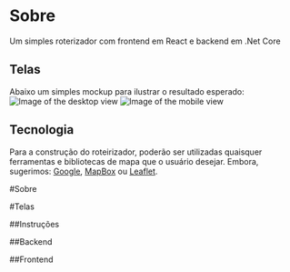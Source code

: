 # Sobre
Um simples roterizador com frontend em React e backend em .Net Core

## Telas
Abaixo um simples mockup para ilustrar o resultado esperado:
![Image of the desktop view](https://github.com/fsbflavio/RoterizadorWebApi/raw/master/roterizador-view-desktop.jpg)
![Image of the mobile view](https://github.com/fsbflavio/RoterizadorWebApi/raw/master/roterizador-view-mobile.jpeg)

## Tecnologia
Para a construção do roteirizador, poderão ser utilizadas quaisquer ferramentas e bibliotecas de mapa que o usuário desejar. Embora, sugerimos: [Google](https://developers.google.com/maps/documentation/javascript/tutorial), [MapBox](https://docs.mapbox.com/) ou [Leaflet](https://leafletjs.com/reference-1.5.0.html).

#Sobre

#Telas

##Instruções

##Backend

##Frontend

